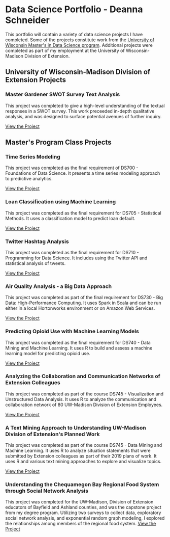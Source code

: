 # Data Science Portfolio - Deanna Schneider

This portfolio will contain a variety of data science projects I have completed. Some of the projects constitute work from the [University of Wisconsin Master's in Data Science program](https://datasciencedegree.wisconsin.edu/). Additional projects were completed as part of my employment at the University of Wisconsin-Madison Division of Extension.

## University of Wisconsin-Madison Division of Extension Projects

### Master Gardener SWOT Survey Text Analysis
This project was completed to give a high-level understanding of the textual responses in a SWOT survey. This work preceeded in-depth qualitative analysis, and was designed to surface potential avenues of further inquiry.

[View the Project](mastergardenerSWOT/)


## Master's Program Class Projects

### Time Series Modeling
This project was completed as the final requirement of DS700 - Foundations of Data Science. It presents a time series modeling approach to predictive analytics.

[View the Project](timeseriesanalysis)

### Loan Classification using Machine Learning
This project was completed as the final requirement for DS705 - Statistical Methods. It uses a classification model to predict loan default.

[View the Project](LoanAnalysis)
 
### Twitter Hashtag Analysis
This project was completed as the final requirement for DS710 - Programming for Data Science. It includes using the Twitter API and statistical analysis of tweets.

[View the Project](TwitterAnalysis)

### Air Quality Analysis - a Big Data Approach
This project was completed as part of the final requirement for DS730 - Big Data: High-Performance Computing. It uses Spark in Scala and can be run either in a local Hortonworks environment or on Amazon Web Services.

[View the Project](airquality)

### Predicting Opioid Use with Machine Learning Models

This project was completed as the final requirement for DS740 - Data Mining and Machine Learning. It uses R to build and assess a machine learning model for predicting opioid use.

[View the Project](opioidrisk)

### Analyzing the Collaboration and Communication Networks of Extension Colleagues

This project was completed as part of the course DS745 - Visualization and Unstructured Data Analysis. It uses R to analyze the communication and collaboration network of 80 UW-Madison Division of Extension Employees.

[View the Project](SixDegreesOfExtension)

### A Text Mining Approach to Understanding UW-Madison Division of Extension's Planned Work

This project was completed as part of the course DS745 - Data Mining and Machine Learning. It uses R to analyze situation statements that were submitted by Extension colleagues as part of their 2019 plans of work. It uses R and various text mining approaches to explore and visualize topics.

[View the Project](SituationStatementsAnalysis)

### Understanding the Chequamegon Bay Regional Food System through Social Network Analysis
This project was completed for the UW-Madison, Division of Extension educators of Bayfield and Ashland counties, and was the capstone project from my degree program. Utilizing two surveys to collect data, exploratory social network analysis, and exponential random graph modeling, I explored the relationships among members of the regional food system.
[View the Project](Capstone)

